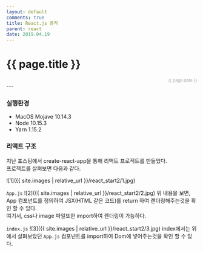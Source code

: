 ```yaml
---
layout: default
comments: true
title: React.js 동작
parent: react
date: 2019.04.19
---
```


<h1>{{ page.title }}</h1>  
<div style="text-align:right; font-size:11px; color:#aaa">{{ page.date }} </div>
---

### 실행환경
- MacOS Mojave 10.14.3
- Node 10.15.3
- Yarn 1.15.2

### 리액트 구조
지난 포스팅에서 create-react-app을 통해 리액트 프로젝트를 만들었다.  
프로젝트를 살펴보면 다음과 같다.

![1]({{ site.images | relative_url }}/react_start2/1.jpg)

 `App.js` 
![2]({{ site.images | relative_url }}/react_start2/2.jpg)
위 내용을 보면, App 컴포넌트를 정의하여 JSX(HTML 같은 코드)를 return 하여 렌더링해주는것을 확인 할 수 있다.  
여기서, css나 image 파일또한 import하여 렌더링이 가능하다.  

`index.js`
![3]({{ site.images | relative_url }}/react_start2/3.jpg)
index에서는 위에서 살펴보았던  `App.js` 컴포넌트를 import하여 Dom에 넣어주는것을 확인 할 수 있다.


